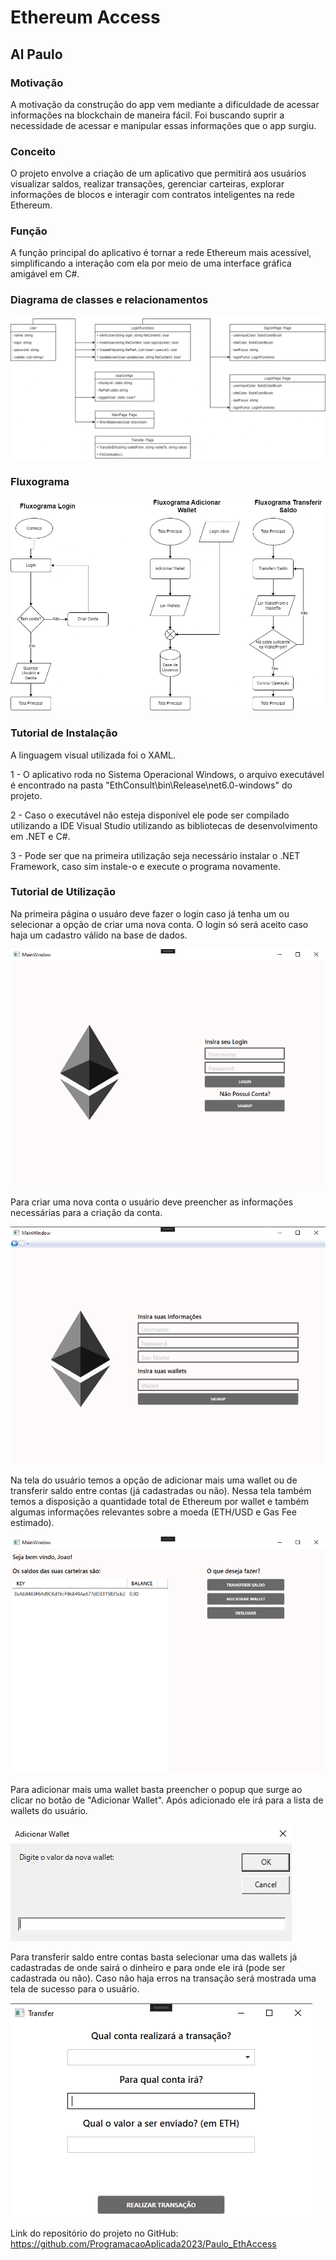 # Ethereum Access
## Al Paulo

### Motivação
A motivação da construção do app vem mediante a dificuldade de acessar informações na blockchain de maneira fácil.
Foi buscando suprir a necessidade de acessar e manipular essas informações que o app surgiu.

### Conceito
O projeto envolve a criação de um aplicativo que permitirá aos usuários visualizar saldos, realizar transações, gerenciar carteiras, explorar informações de blocos e interagir com contratos inteligentes na rede Ethereum.

### Função
A função principal do aplicativo é tornar a rede Ethereum mais acessível, simplificando a interação com ela por meio de uma interface gráfica amigável em C#.

### Diagrama de classes e relacionamentos
![CLASS](DiagramaFluxograma/finalDiagram.png)

### Fluxograma
![CLASS](DiagramaFluxograma/Fluxograma.png)

### Tutorial de Instalação

A linguagem visual utilizada foi o XAML.

1 - O aplicativo roda no Sistema Operacional Windows, o arquivo executável é encontrado na pasta "EthConsult\bin\Release\net6.0-windows" do projeto.

2 - Caso o executável não esteja disponível ele pode ser compilado utilizando a IDE Visual Studio utilizando as bibliotecas de desenvolvimento em .NET e C#. 

3 - Pode ser que na primeira utilização seja necessário instalar o .NET Framework, caso sim instale-o e execute o programa novamente.

### Tutorial de Utilização
Na primeira página o usuáro deve fazer o login caso já tenha um ou selecionar a opção de criar uma nova conta.
O login só será aceito caso haja um cadastro válido na base de dados.

![CLASS](Tutorial/Login.png)

Para criar uma nova conta o usuário deve preencher as informações necessárias para a criação da conta.

![CLASS](Tutorial/Cadastro.png)

Na tela do usuário temos a opção de adicionar mais uma wallet ou de transferir saldo entre contas (já cadastradas ou não).
Nessa tela também temos a disposição a quantidade total de Ethereum por wallet e também algumas informações relevantes sobre a moeda (ETH/USD e Gas Fee estimado).

![CLASS](Tutorial/mainPage.png)

Para adicionar mais uma wallet basta preencher o popup que surge ao clicar no botão de "Adicionar Wallet".
Após adicionado ele irá para a lista de wallets do usuário.

![CLASS](Tutorial/addWallet.png)

Para transferir saldo entre contas basta selecionar uma das wallets já cadastradas de onde sairá o dinheiro e para onde ele irá (pode ser cadastrada ou não).
Caso não haja erros na transação será mostrada uma tela de sucesso para o usuário.

![CLASS](Tutorial/transferPage.png)

Link do repositório do projeto no GitHub: https://github.com/ProgramacaoAplicada2023/Paulo_EthAccess
